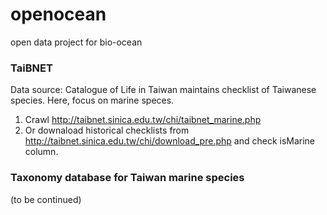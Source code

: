 # openocean
open data project for bio-ocean

### TaiBNET
Data source: Catalogue of Life in Taiwan maintains checklist of Taiwanese species. Here, focus on marine speces.

1. Crawl http://taibnet.sinica.edu.tw/chi/taibnet_marine.php
2. Or downaload historical checklists from http://taibnet.sinica.edu.tw/chi/download_pre.php and check isMarine column.

### Taxonomy database for Taiwan marine species

(to be continued)
